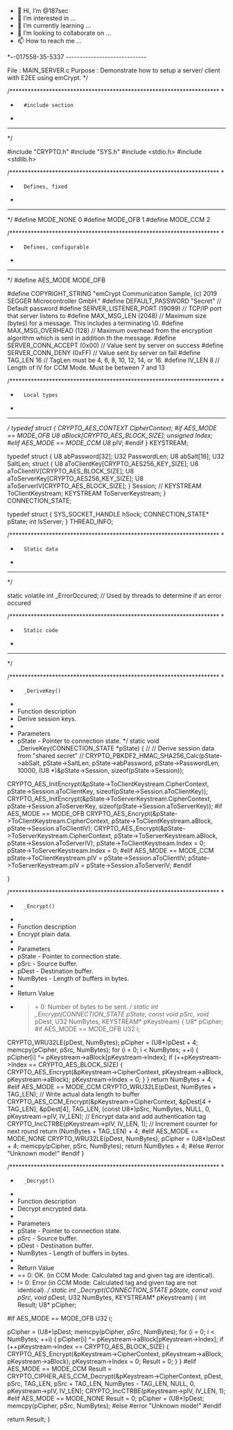 - 👋 Hi, I’m @187sec
- 👀 I’m interested in ...
- 🌱 I’m currently learning ...
- 💞️ I’m looking to collaborate on ...
- 📫 How to reach me ...

<!---
187sec/187sec is a ✨ special ✨ repository because its `README.md` (this file) appears on your GitHub profile.
You can click the Preview link to take a look at your changes.
--->
***-**-017558-35-5337 -----------------------------

File        : MAIN_SERVER.c
Purpose     : Demonstrate how to setup a server/ client with E2EE using emCrypt.
*/

/*********************************************************************
*
*       #include section
*
**********************************************************************
*/

#include "CRYPTO.h"
#include "SYS.h"
#include <stdio.h>
#include <stdlib.h>

/*********************************************************************
*
*       Defines, fixed
*
**********************************************************************
*/
#define MODE_NONE 0
#define MODE_OFB  1
#define MODE_CCM  2

/*********************************************************************
*
*       Defines, configurable
*
**********************************************************************
*/
#define AES_MODE  MODE_OFB


#define COPYRIGHT_STRING      "emCrypt Communication Sample, (c) 2019 SEGGER Microcontroller GmbH."
#define DEFAULT_PASSWORD      "Secret"    // Default password
#define SERVER_LISTENER_PORT  (19099)     // TCP/IP port that server listens to
#define MAX_MSG_LEN           (2048)      // Maximum size (bytes) for a message. This includes a terminating \0.
#define MAX_MSG_OVERHEAD      (128)       // Maximum overhead from the encryption algorithm which is sent in addition th the message.
#define SERVER_CONN_ACCEPT    (0x00)      // Value sent by server on success
#define SERVER_CONN_DENY      (0xFF)      // Value sent by server on fail
#define TAG_LEN               16          // TagLen must be 4, 6, 8, 10, 12, 14, or 16.
#define IV_LEN                8           // Length of IV for CCM Mode. Must be between 7 and 13

/*********************************************************************
*
*       Local types
*
**********************************************************************
*/
typedef struct {
  CRYPTO_AES_CONTEXT CipherContext;
#if AES_MODE == MODE_OFB
  U8 aBlock[CRYPTO_AES_BLOCK_SIZE];
  unsigned Index;
#elif AES_MODE == MODE_CCM
  U8* pIV;
#endif
} KEYSTREAM;

typedef struct {
  U8  abPassword[32];
  U32 PasswordLen;
  U8  abSalt[16];
  U32 SaltLen;
  struct {
    U8 aToClientKey[CRYPTO_AES256_KEY_SIZE];
    U8 aToClientIV[CRYPTO_AES_BLOCK_SIZE];
    U8 aToServerKey[CRYPTO_AES256_KEY_SIZE];
    U8 aToServerIV[CRYPTO_AES_BLOCK_SIZE];
  } Session;
  // 
  KEYSTREAM ToClientKeystream;
  KEYSTREAM ToServerKeystream;
} CONNECTION_STATE;

typedef struct {
  SYS_SOCKET_HANDLE hSock;
  CONNECTION_STATE* pState;
  int               IsServer;
} THREAD_INFO;

/*********************************************************************
*
*       Static data
*
**********************************************************************
*/

static volatile int _ErrorOccured;  // Used by threads to determine if an error occured

/*********************************************************************
*
*       Static code
*
**********************************************************************
*/

/*********************************************************************
*
*       _DeriveKey()
*
*  Function description
*    Derive session keys.
*
*  Parameters
*    pState - Pointer to connection state.
*/
static void _DeriveKey(CONNECTION_STATE *pState) {
  //
  // Derive session data from "shared secret"
  //
  CRYPTO_PBKDF2_HMAC_SHA256_Calc(pState->abSalt, pState->SaltLen,
                                 pState->abPassword, pState->PasswordLen,
                                 10000,
                                 (U8 *)&pState->Session, sizeof(pState->Session));
  
  CRYPTO_AES_InitEncrypt(&pState->ToClientKeystream.CipherContext, pState->Session.aToClientKey, sizeof(pState->Session.aToClientKey));
  CRYPTO_AES_InitEncrypt(&pState->ToServerKeystream.CipherContext, pState->Session.aToServerKey, sizeof(pState->Session.aToServerKey));
#if AES_MODE == MODE_OFB
  CRYPTO_AES_Encrypt(&pState->ToClientKeystream.CipherContext, pState->ToClientKeystream.aBlock, pState->Session.aToClientIV);
  CRYPTO_AES_Encrypt(&pState->ToServerKeystream.CipherContext, pState->ToServerKeystream.aBlock, pState->Session.aToServerIV);
  pState->ToClientKeystream.Index = 0;
  pState->ToServerKeystream.Index = 0;
#elif AES_MODE == MODE_CCM
  pState->ToClientKeystream.pIV = pState->Session.aToClientIV;
  pState->ToServerKeystream.pIV = pState->Session.aToServerIV;
#endif

}

/*********************************************************************
*
*       _Encrypt()
*
*  Function description
*    Encrypt plain data.
*
*  Parameters
*    pState   - Pointer to connection state.
*    pSrc     - Source buffer.
*    pDest    - Destination buffer.
*    NumBytes - Length of buffers in bytes.
* 
*  Return Value
*    >= 0: Number of bytes to be sent.
*/
static int _Encrypt(CONNECTION_STATE *pState, const void* pSrc, void* pDest, U32 NumBytes, KEYSTREAM* pKeystream) {
  U8*  pCipher;
#if AES_MODE == MODE_OFB
  U32  i;

  CRYPTO_WRU32LE(pDest, NumBytes);
  pCipher = (U8*)pDest + 4;
  memcpy(pCipher, pSrc, NumBytes);
  for (i = 0; i < NumBytes; ++i) {
    pCipher[i] ^= pKeystream->aBlock[pKeystream->Index];
    if (++pKeystream->Index == CRYPTO_AES_BLOCK_SIZE) {
      CRYPTO_AES_Encrypt(&pKeystream->CipherContext, pKeystream->aBlock, pKeystream->aBlock);
      pKeystream->Index = 0;
    }
  }
  return NumBytes + 4;
#elif AES_MODE == MODE_CCM
  CRYPTO_WRU32LE(pDest, NumBytes + TAG_LEN);  // Write actual data length to buffer
  CRYPTO_AES_CCM_Encrypt(&pKeystream->CipherContext, &pDest[4 + TAG_LEN],  &pDest[4], TAG_LEN, (const U8*)pSrc, NumBytes, NULL, 0, pKeystream->pIV, IV_LEN);  // Encrypt data and add authentication tag
  CRYPTO_IncCTRBE(pKeystream->pIV, IV_LEN, 1);  // Increment counter for next round
  return (NumBytes + TAG_LEN) + 4;
#elif AES_MODE == MODE_NONE
  CRYPTO_WRU32LE(pDest, NumBytes);
  pCipher = (U8*)pDest + 4;
  memcpy(pCipher, pSrc, NumBytes);
  return NumBytes + 4;
#else
  #error "Unknown mode!"
#endif
}


/*********************************************************************
*
*       _Decrypt()
*
*  Function description
*    Decrypt encrypted data.
*
*  Parameters
*    pState   - Pointer to connection state.
*    pSrc     - Source buffer.
*    pDest    - Destination buffer.
*    NumBytes - Length of buffers in bytes.
*
*  Return Value
*   == 0: OK. (in CCM Mode: Calculated tag and given tag are identical).
*   != 0: Error (in CCM Mode: Calculated tag and given tag are not identical).
*/
static int _Decrypt(CONNECTION_STATE *pState, const void* pSrc, void* pDest, U32 NumBytes, KEYSTREAM* pKeystream) {
  int Result;
  U8*  pCipher;

#if AES_MODE == MODE_OFB
  U32  i;

  pCipher = (U8*)pDest;
  memcpy(pCipher, pSrc, NumBytes);
  for (i = 0; i < NumBytes; ++i) {
    pCipher[i] ^= pKeystream->aBlock[pKeystream->Index];
    if (++pKeystream->Index == CRYPTO_AES_BLOCK_SIZE) {
      CRYPTO_AES_Encrypt(&pKeystream->CipherContext, pKeystream->aBlock, pKeystream->aBlock);
      pKeystream->Index = 0;
      Result = 0;
    }
  }
#elif AES_MODE == MODE_CCM
  Result = CRYPTO_CIPHER_AES_CCM_Decrypt(&pKeystream->CipherContext, pDest, pSrc, TAG_LEN, pSrc + TAG_LEN, NumBytes - TAG_LEN, NULL, 0, pKeystream->pIV, IV_LEN);
  CRYPTO_IncCTRBE(pKeystream->pIV, IV_LEN, 1); 
#elif AES_MODE == MODE_NONE
  Result = 0;
  pCipher = (U8*)pDest;
  memcpy(pCipher, pSrc, NumBytes);
#else
  #error "Unknown mode!"
#endif

return Result;
}
